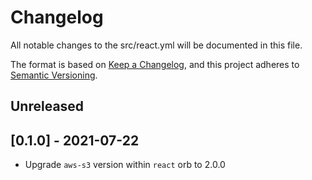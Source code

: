 # Changelog
All notable changes to the src/react.yml will be documented in this file.

The format is based on [Keep a Changelog](https://keepachangelog.com/en/1.0.0/),
and this project adheres to [Semantic Versioning](https://semver.org/spec/v2.0.0.html).

## Unreleased

## [0.1.0] - 2021-07-22

- Upgrade `aws-s3` version within `react` orb to 2.0.0
